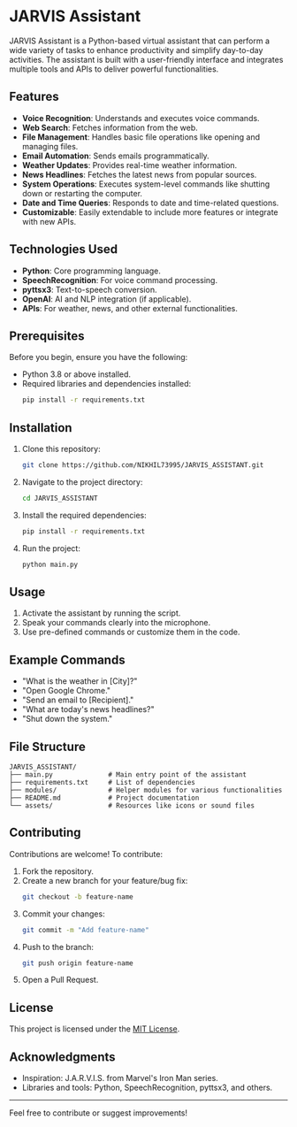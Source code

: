 # JARVIS Assistant

JARVIS Assistant is a Python-based virtual assistant that can perform a wide variety of tasks to enhance productivity and simplify day-to-day activities. The assistant is built with a user-friendly interface and integrates multiple tools and APIs to deliver powerful functionalities.

## Features

- **Voice Recognition**: Understands and executes voice commands.
- **Web Search**: Fetches information from the web.
- **File Management**: Handles basic file operations like opening and managing files.
- **Email Automation**: Sends emails programmatically.
- **Weather Updates**: Provides real-time weather information.
- **News Headlines**: Fetches the latest news from popular sources.
- **System Operations**: Executes system-level commands like shutting down or restarting the computer.
- **Date and Time Queries**: Responds to date and time-related questions.
- **Customizable**: Easily extendable to include more features or integrate with new APIs.

## Technologies Used

- **Python**: Core programming language.
- **SpeechRecognition**: For voice command processing.
- **pyttsx3**: Text-to-speech conversion.
- **OpenAI**: AI and NLP integration (if applicable).
- **APIs**: For weather, news, and other external functionalities.

## Prerequisites

Before you begin, ensure you have the following:

- Python 3.8 or above installed.
- Required libraries and dependencies installed:
  ```bash
  pip install -r requirements.txt
  ```

## Installation

1. Clone this repository:
   ```bash
   git clone https://github.com/NIKHIL73995/JARVIS_ASSISTANT.git
   ```

2. Navigate to the project directory:
   ```bash
   cd JARVIS_ASSISTANT
   ```

3. Install the required dependencies:
   ```bash
   pip install -r requirements.txt
   ```

4. Run the project:
   ```bash
   python main.py
   ```

## Usage

1. Activate the assistant by running the script.
2. Speak your commands clearly into the microphone.
3. Use pre-defined commands or customize them in the code.

## Example Commands

- "What is the weather in [City]?"
- "Open Google Chrome."
- "Send an email to [Recipient]."
- "What are today's news headlines?"
- "Shut down the system."

## File Structure

```
JARVIS_ASSISTANT/
├── main.py              # Main entry point of the assistant
├── requirements.txt     # List of dependencies
├── modules/             # Helper modules for various functionalities
├── README.md            # Project documentation
└── assets/              # Resources like icons or sound files
```

## Contributing

Contributions are welcome! To contribute:

1. Fork the repository.
2. Create a new branch for your feature/bug fix:
   ```bash
   git checkout -b feature-name
   ```
3. Commit your changes:
   ```bash
   git commit -m "Add feature-name"
   ```
4. Push to the branch:
   ```bash
   git push origin feature-name
   ```
5. Open a Pull Request.

## License

This project is licensed under the [MIT License](LICENSE).

## Acknowledgments

- Inspiration: J.A.R.V.I.S. from Marvel's Iron Man series.
- Libraries and tools: Python, SpeechRecognition, pyttsx3, and others.

---

Feel free to contribute or suggest improvements!

